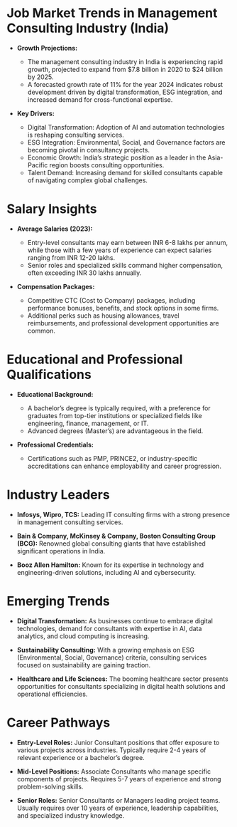 # Job Market Trends in Management Consulting Industry (India)

- **Growth Projections:**  
  - The management consulting industry in India is experiencing rapid growth, projected to expand from $7.8 billion in 2020 to $24 billion by 2025.
  - A forecasted growth rate of 11% for the year 2024 indicates robust development driven by digital transformation, ESG integration, and increased demand for cross-functional expertise.

- **Key Drivers:**  
  - Digital Transformation: Adoption of AI and automation technologies is reshaping consulting services.
  - ESG Integration: Environmental, Social, and Governance factors are becoming pivotal in consultancy projects.
  - Economic Growth: India’s strategic position as a leader in the Asia-Pacific region boosts consulting opportunities.
  - Talent Demand: Increasing demand for skilled consultants capable of navigating complex global challenges.

# Salary Insights

- **Average Salaries (2023):**  
  - Entry-level consultants may earn between INR 6-8 lakhs per annum, while those with a few years of experience can expect salaries ranging from INR 12-20 lakhs.
  - Senior roles and specialized skills command higher compensation, often exceeding INR 30 lakhs annually.

- **Compensation Packages:**  
  - Competitive CTC (Cost to Company) packages, including performance bonuses, benefits, and stock options in some firms.
  - Additional perks such as housing allowances, travel reimbursements, and professional development opportunities are common.

# Educational and Professional Qualifications

- **Educational Background:**  
  - A bachelor’s degree is typically required, with a preference for graduates from top-tier institutions or specialized fields like engineering, finance, management, or IT.
  - Advanced degrees (Master’s) are advantageous in the field.

- **Professional Credentials:**  
  - Certifications such as PMP, PRINCE2, or industry-specific accreditations can enhance employability and career progression.

# Industry Leaders

- **Infosys, Wipro, TCS:** Leading IT consulting firms with a strong presence in management consulting services.

- **Bain & Company, McKinsey & Company, Boston Consulting Group (BCG):** Renowned global consulting giants that have established significant operations in India.

- **Booz Allen Hamilton:** Known for its expertise in technology and engineering-driven solutions, including AI and cybersecurity.

# Emerging Trends

- **Digital Transformation:** As businesses continue to embrace digital technologies, demand for consultants with expertise in AI, data analytics, and cloud computing is increasing.

- **Sustainability Consulting:** With a growing emphasis on ESG (Environmental, Social, Governance) criteria, consulting services focused on sustainability are gaining traction.

- **Healthcare and Life Sciences:** The booming healthcare sector presents opportunities for consultants specializing in digital health solutions and operational efficiencies.

# Career Pathways

- **Entry-Level Roles:** Junior Consultant positions that offer exposure to various projects across industries. Typically require 2-4 years of relevant experience or a bachelor’s degree.

- **Mid-Level Positions:** Associate Consultants who manage specific components of projects. Requires 5-7 years of experience and strong problem-solving skills.

- **Senior Roles:** Senior Consultants or Managers leading project teams. Usually requires over 10 years of experience, leadership capabilities, and specialized industry knowledge.
